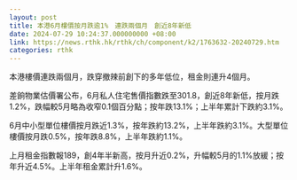 ```yaml
---
layout: post
title: 本港6月樓價按月跌逾1%　連跌兩個月　創近8年新低
date: 2024-07-29 10:24:37.000000000 +08:00
link: https://news.rthk.hk/rthk/ch/component/k2/1763632-20240729.htm
categories: rthk
---
```


本港樓價連跌兩個月，跌穿撤辣前創下的多年低位，租金則連升4個月。

差餉物業估價署公布，6月私人住宅售價指數跌至301.8，創近8年新低，按月跌1.2%，跌幅較5月略為收窄0.1個百分點；按年跌13.1%；上半年累計下跌約3.1%。

6月中小型單位樓價按月跌近1.3%，按年跌約13.2%，上半年跌約3.1%。大型單位樓價按月跌0.5%，按年跌8.8%，上半年跌約1.1%。

上月租金指數報189，創4年半新高，按月升近0.2%，升幅較5月的1.1%放緩；按年升近4.5%。上半年租金累計升1.6%。
